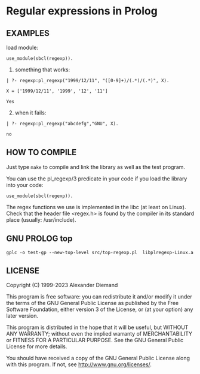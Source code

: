 Regular expressions in Prolog
=============================


EXAMPLES
--------

load module:
```
use_module(sbcl(regexp)).
```

1) something that works:

```
| ?- regexp:pl_regexp("1999/12/11", "([0-9]+)/(.*)/(.*)", X).

X = ['1999/12/11', '1999', '12', '11']

Yes
```

2) when it fails:

```
| ?- regexp:pl_regexp("abcdefg","GNU", X).

no
```


HOW TO COMPILE
--------------

Just type `make` to compile and link the library as well as the test program.

You can use the pl_regexp/3 predicate in your code if you load the library into your code:

```
use_module(sbcl(regexp)).
```

The regex functions we use is implemented in the libc (at least on Linux).
Check that the header file <regex.h> is found by the compiler in its standard place (usually: /usr/include).


GNU PROLOG top
--------------

```
gplc -o test-gp --new-top-level src/top-regexp.pl  libplregexp-Linux.a
```


LICENSE
-------

Copyright (C) 1999-2023  Alexander Diemand

This program is free software: you can redistribute it and/or modify
it under the terms of the GNU General Public License as published by
the Free Software Foundation, either version 3 of the License, or
(at your option) any later version.

This program is distributed in the hope that it will be useful,
but WITHOUT ANY WARRANTY; without even the implied warranty of
MERCHANTABILITY or FITNESS FOR A PARTICULAR PURPOSE.  See the
GNU General Public License for more details.

You should have received a copy of the GNU General Public License
along with this program.  If not, see <http://www.gnu.org/licenses/>.
